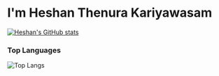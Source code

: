 # I'm Heshan Thenura Kariyawasam 

[![Heshan's GitHub stats](https://github-readme-stats.vercel.app/api?username=heshanthenura)](https://github.com/anuraghazra/github-readme-stats)

### Top Languages
 ![Top Langs](https://github-readme-stats.vercel.app/api/top-langs/?username=heshanthenura&layout=compact)


